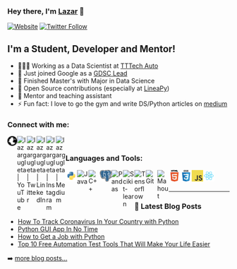 ### Hey there, I'm [Lazar][website] 👋

[![Website](https://img.shields.io/website?label=lazargugleta.com&style=for-the-badge&url=https%3A%2F%2Flazargugleta.com)](https://lazargugleta.com)
[![Twitter Follow](https://img.shields.io/twitter/follow/LazarGugleta?color=1DA1F2&logo=twitter&style=for-the-badge)](https://twitter.com/intent/follow?LazarGugleta&screen_name=LazarGugleta)

## I'm a Student, Developer and Mentor!

- 🧑🏽‍💼 Working as a Data Scientist at [TTTech Auto][tttech_link]
- 🔭 Just joined Google as a [GDSC Lead][google_link] 
- 🌱 Finished Master's with Major in Data Science
- 🥅 Open Source contributions (especially at [LineaPy][linea_link])
- 👯 Mentor and teaching assistant 
- ⚡ Fun fact: I love to go the gym and write DS/Python articles on [medium]

### Connect with me:

[<img align="left" alt="lazargugleta.com" width="22px" src="https://raw.githubusercontent.com/iconic/open-iconic/master/svg/globe.svg" />][website]
[<img align="left" alt="lazargugleta | YouTube" width="22px" src="https://cdn.jsdelivr.net/npm/simple-icons@v3/icons/youtube.svg" />][youtube]
[<img align="left" alt="lazargugleta | Twitter" width="22px" src="https://cdn.jsdelivr.net/npm/simple-icons@v3/icons/twitter.svg" />][twitter]
[<img align="left" alt="lazargugleta | LinkedIn" width="22px" src="https://cdn.jsdelivr.net/npm/simple-icons@v3/icons/linkedin.svg" />][linkedin]
[<img align="left" alt="lazargugleta | Instagram" width="22px" src="https://cdn.jsdelivr.net/npm/simple-icons@v3/icons/instagram.svg" />][instagram]
[<img align="left" alt="lazargugleta | Medium" width="22px" src="https://cdn.jsdelivr.net/npm/simple-icons@v3/icons/medium.svg" />][medium]

<br />

### Languages and Tools:

<img align="left" alt="Python" width="26px" src="https://raw.githubusercontent.com/github/explore/80688e429a7d4ef2fca1e82350fe8e3517d3494d/topics/python/python.png" />
<img align="left" alt="Java" width="26px" src="https://i.imgur.com/B4N1Rnr.png" />
<img align="left" alt="C++" width="26px" src="https://i.imgur.com/PsNVRyd.png" />
<img align="left" alt="Postgresql" width="26px" src="https://raw.githubusercontent.com/github/explore/80688e429a7d4ef2fca1e82350fe8e3517d3494d/topics/postgresql/postgresql.png" />
<img align="left" alt="Pandas" width="26px" src="https://i.imgur.com/xNwMewa.png" /> 
<img align="left" alt="Scikit-learn" width="26px" src="https://i.imgur.com/QZsKsQ7.png" /> 
<img align="left" alt="Tensorflow" width="26px" src="https://i.imgur.com/ooADLjL.png" /> 
<img align="left" alt="Git" width="26px" src="https://i.imgur.com/jT8OpaP.png" />
<img align="left" alt="Mahout" width="26px" src="https://i.imgur.com/ynPoG0P.png">
<img align="left" alt="HTML5" width="26px" src="https://raw.githubusercontent.com/github/explore/80688e429a7d4ef2fca1e82350fe8e3517d3494d/topics/html/html.png" />
<img align="left" alt="CSS3" width="26px" src="https://raw.githubusercontent.com/github/explore/80688e429a7d4ef2fca1e82350fe8e3517d3494d/topics/css/css.png" />
<img align="left" alt="JavaScript" width="26px" src="https://raw.githubusercontent.com/github/explore/80688e429a7d4ef2fca1e82350fe8e3517d3494d/topics/javascript/javascript.png" />
<img align="left" alt="React" width="26px" src="https://raw.githubusercontent.com/github/explore/80688e429a7d4ef2fca1e82350fe8e3517d3494d/topics/react/react.png" />

<br />
<br />

---

### 📕 Latest Blog Posts

<!-- BLOG-POST-LIST:START -->
- [How To Track Coronavirus In Your Country with Python](https://towardsdatascience.com/how-to-track-coronavirus-with-python-a5320b778c8e)
- [Python GUI App In No Time](https://towardsdatascience.com/python-gui-app-in-no-time-ea7282e33024)
- [How to Get a Job with Python](https://towardsdatascience.com/how-to-get-a-job-with-python-575f1b79fa11)
- [Top 10 Free Automation Test Tools That Will Make Your Life Easier](https://towardsdatascience.com/top-10-free-automation-software-that-will-make-your-life-easier-63217e670447)
<!-- BLOG-POST-LIST:END -->

➡️ [more blog posts...][medium]

<!-- GITHUB STATS -->
<!-- [![Lazar's github stats](https://github-readme-stats.vercel.app/api?username=lazargugleta)](https://github.com/lazargugleta/github-readme-stats) -->


[website]: https://lazargugleta.com/
[twitter]: https://twitter.com/LazarGugleta
[youtube]: https://www.youtube.com/channel/UCB6J5H3i7Ehm61lYdMK4b0A
[instagram]: https://instagram.com/lazar_gugleta
[linkedin]: https://linkedin.com/in/lazargugleta
[medium]: https://medium.com/@lazar.gugleta
[google_link]: https://gdsc.community.dev/u/m67t5v/
[tttech_link]: https://www.tttech-auto.com/
[linea_link]: https://github.com/LineaLabs
